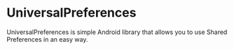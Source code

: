 # UniversalPreferences
UniversalPreferences is simple Android library that allows you to use Shared Preferences in an easy way. 
